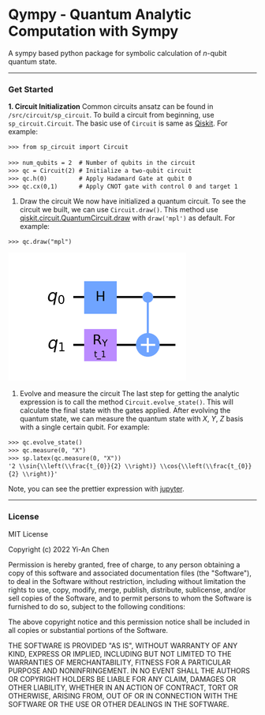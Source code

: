 # Qympy - Quantum Analytic Computation with Sympy
A sympy based python package for symbolic calculation of $n$-qubit quantum state.

---

### Get Started

**1. Circuit Initialization**
Common circuits ansatz can be found in `/src/circuit/sp_circuit`. To build a circuit from beginning, use `sp_circuit.Circuit`. The basic use of `Circuit` is same as [Qiskit](https://qiskit.org). For example:
```python3
>>> from sp_circuit import Circuit

>>> num_qubits = 2  # Number of qubits in the circuit
>>> qc = Circuit(2) # Initialize a two-qubit circuit
>>> qc.h(0)         # Apply Hadamard Gate at qubit 0
>>> qc.cx(0,1)      # Apply CNOT gate with control 0 and target 1
```

1. Draw the circuit
We now have initialized a quantum circuit. To see the circuit we built, we can use `Circuit.draw()`. This method use [qiskit.circuit.QuantumCircuit.draw](https://qiskit.org/documentation/stubs/qiskit.circuit.QuantumCircuit.draw.html) with `draw('mpl')` as default. For example:
```python3
>>> qc.draw("mpl")
```
![plot](./example/example_readme.png)

1. Evolve and measure the circuit
The last step for getting the analytic expression is to call the method `Circuit.evolve_state()`. This will calculate the final state with the gates applied. After evolving the quantum state, we can measure the quantum state with *X*, *Y*, *Z* basis with a single certain qubit. For example:
```python3
>>> qc.evolve_state()
>>> qc.measure(0, "X")
>>> sp.latex(qc.measure(0, "X"))
'2 \\sin{\\left(\\frac{t_{0}}{2} \\right)} \\cos{\\left(\\frac{t_{0}}{2} \\right)}'
```
Note, you can see the prettier expression with [jupyter](https://jupyter.org).

---

### License

MIT License

Copyright (c) 2022 Yi-An Chen

Permission is hereby granted, free of charge, to any person obtaining a copy
of this software and associated documentation files (the "Software"), to deal
in the Software without restriction, including without limitation the rights
to use, copy, modify, merge, publish, distribute, sublicense, and/or sell
copies of the Software, and to permit persons to whom the Software is
furnished to do so, subject to the following conditions:

The above copyright notice and this permission notice shall be included in all
copies or substantial portions of the Software.

THE SOFTWARE IS PROVIDED "AS IS", WITHOUT WARRANTY OF ANY KIND, EXPRESS OR
IMPLIED, INCLUDING BUT NOT LIMITED TO THE WARRANTIES OF MERCHANTABILITY,
FITNESS FOR A PARTICULAR PURPOSE AND NONINFRINGEMENT. IN NO EVENT SHALL THE
AUTHORS OR COPYRIGHT HOLDERS BE LIABLE FOR ANY CLAIM, DAMAGES OR OTHER
LIABILITY, WHETHER IN AN ACTION OF CONTRACT, TORT OR OTHERWISE, ARISING FROM,
OUT OF OR IN CONNECTION WITH THE SOFTWARE OR THE USE OR OTHER DEALINGS IN THE
SOFTWARE.
